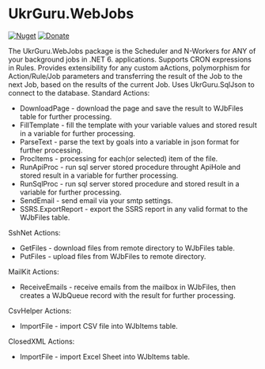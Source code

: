 # UkrGuru.WebJobs
[![Nuget](https://img.shields.io/nuget/v/UkrGuru.WebJobs)](https://www.nuget.org/packages/UkrGuru.WebJobs/)
[![Donate](https://img.shields.io/badge/Donate-PayPal-yellow.svg)](https://www.paypal.com/donate/?hosted_button_id=BPUF3H86X96YN)

The UkrGuru.WebJobs package is the Scheduler and N-Workers for ANY of your background jobs in .NET 6. applications. 
Supports CRON expressions in Rules. Provides extensibility for any custom aActions, polymorphism for Action/Rule/Job parameters 
and transferring the result of the Job to the next Job, based on the results of the current Job. Uses UkrGuru.SqlJson to connect to the database.
Standard Actions:
- DownloadPage - download the page and save the result to WJbFiles table for further processing.
- FillTemplate - fill the template with your variable values and stored result in a variable for further processing.
- ParseText - parse the text by goals into a variable in json format for further processing.
- ProcItems - processing for each(or selected) item of the file.
- RunApiProc - run sql server stored procedure throught ApiHole and stored result in a variable for further processing.
- RunSqlProc - run sql server stored procedure and stored result in a variable for further processing.
- SendEmail - send email via your smtp settings.
- SSRS.ExportReport - export the SSRS report in any valid format to the WJbFiles table.

SshNet Actions:
- GetFiles - download files from remote directory to WJbFiles table.
- PutFiles - upload files from WJbFiles to remote directory.

MailKit Actions:
- ReceiveEmails - receive emails from the mailbox in WJbFiles, then creates a WJbQueue record with the result for further processing.

CsvHelper Actions:
- ImportFile - import CSV file into WJbItems table.

ClosedXML Actions:
- ImportFile - import Excel Sheet into WJbItems table.